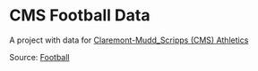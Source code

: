 # CMS Football Data

A project with data for [Claremont-Mudd_Scripps (CMS) Athletics](https://cmsathletics.org/index.aspx)

Source: [Football](https://cmsathletics.org/sports/football/)
